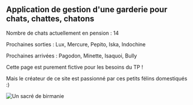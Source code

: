 ## Application de gestion d'une garderie pour chats, chattes, chatons


Nombre de chats actuellement en pension : 14

Prochaines sorties : Lux, Mercure, Pepito, Iska, Indochine

Prochaines arrivées : Pagodon, Minette, Isaquoi, Bully


Cette page est purement fictive pour les besoins du TP !

Mais le créateur de ce site est passionné par ces petits félins domestiqués :)



![Un sacré de birmanie](img/chat.png)
